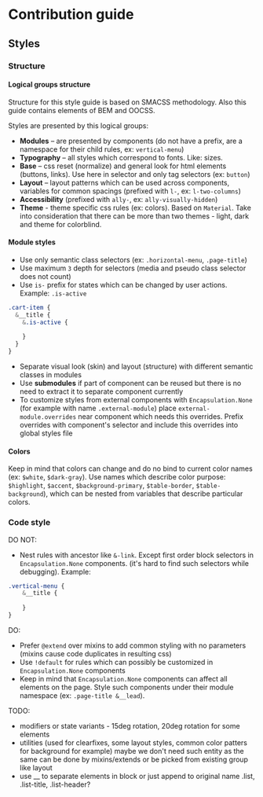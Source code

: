 # Contribution guide

## Styles

### Structure

#### Logical groups structure

Structure for this style guide is based on SMACSS methodology. Also this guide contains elements of BEM and OOCSS.

Styles are presented by this logical groups:
* **Modules** – are presented by components (do not have a prefix, are a namespace for their child rules, ex: `vertical-menu`)
* **Typography** – all styles which correspond to fonts. Like: sizes.
* **Base** – css reset (normalize) and general look for html elements (buttons, links). Use here in selector and only tag selectors (ex: `button`)
* **Layout** – layout patterns which can be used across components, variables for common spacings (prefixed with `l-`, ex: `l-two-columns`)
* **Accessibility** (prefixed with `ally-`, ex: `ally-visually-hidden`)
* **Theme** - theme specific css rules (ex: colors). Based on `Material`. Take into consideration that there can be more than two themes - light, dark and theme for colorblind.

#### Module styles

* Use only semantic class selectors (ex: `.horizontal-menu`, `.page-title`)
* Use maximum `3` depth for selectors (media and pseudo class selector does not count)
* Use `is-` prefix for states which can be changed by user actions. Example: `.is-active`
```scss
.cart-item {
  &__title {
    &.is-active {
    
    }
  }
}
```
* Separate visual look (skin) and layout (structure) with different semantic classes in modules
* Use **submodules** if part of component can be reused but there is no need to extract it to separate component currently
* To customize styles from external components with `Encapsulation.None` (for example with name `.external-module`) place `external-module.overrides` near component which needs this overrides. Prefix overrides with component's selector and include this overrides into global styles file

#### Colors

Keep in mind that colors can change and do no bind to current color names (ex: `$white`, `$dark-gray`).
Use names which describe color purpose: `$highlight`, `$accent`, `$background-primary`, `$table-border`, `$table-background`), which can be nested from variables that describe particular colors.

### Code style

DO NOT:
* Nest rules with ancestor like `&-link`. Except first order block selectors in `Encapsulation.None` components. (it's hard to find such selectors while debugging). Example: 
```scss
.vertical-menu { 
    &__title {
    
    }
}
```

DO:
* Prefer `@extend` over mixins to add common styling with no parameters (mixins cause code duplicates in resulting css)
* Use `!default` for rules which can possibly be customized in `Encapsulation.None` components
* Keep in mind that `Encapsulation.None` components can affect all elements on the page. Style such components under their module namespace (ex: `.page-title &__lead`).


TODO:
* modifiers or state variants - 15deg rotation, 20deg rotation for some elements
* utilities (used for clearfixes, some layout styles, common color patters for background for example) maybe we don't need such entity as the same can be done by mixins/extends or be picked from existing group like layout
* use __ to separate elements in block or just append to original name .list, .list-title, .list-header?
